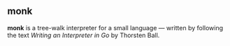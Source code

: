 ## monk

**monk** is a tree-walk interpreter for a small language — written by following
the text *Writing an Interpreter in Go* by Thorsten Ball.
